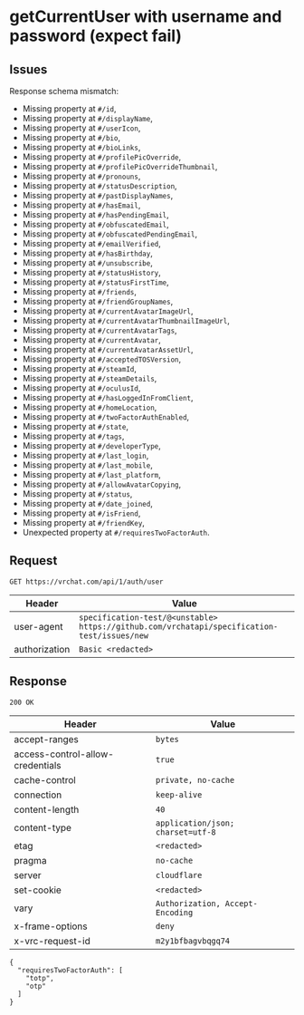 # getCurrentUser with username and password (expect fail)

## Issues
Response schema mismatch:
* Missing property at ``#/id``,
* Missing property at ``#/displayName``,
* Missing property at ``#/userIcon``,
* Missing property at ``#/bio``,
* Missing property at ``#/bioLinks``,
* Missing property at ``#/profilePicOverride``,
* Missing property at ``#/profilePicOverrideThumbnail``,
* Missing property at ``#/pronouns``,
* Missing property at ``#/statusDescription``,
* Missing property at ``#/pastDisplayNames``,
* Missing property at ``#/hasEmail``,
* Missing property at ``#/hasPendingEmail``,
* Missing property at ``#/obfuscatedEmail``,
* Missing property at ``#/obfuscatedPendingEmail``,
* Missing property at ``#/emailVerified``,
* Missing property at ``#/hasBirthday``,
* Missing property at ``#/unsubscribe``,
* Missing property at ``#/statusHistory``,
* Missing property at ``#/statusFirstTime``,
* Missing property at ``#/friends``,
* Missing property at ``#/friendGroupNames``,
* Missing property at ``#/currentAvatarImageUrl``,
* Missing property at ``#/currentAvatarThumbnailImageUrl``,
* Missing property at ``#/currentAvatarTags``,
* Missing property at ``#/currentAvatar``,
* Missing property at ``#/currentAvatarAssetUrl``,
* Missing property at ``#/acceptedTOSVersion``,
* Missing property at ``#/steamId``,
* Missing property at ``#/steamDetails``,
* Missing property at ``#/oculusId``,
* Missing property at ``#/hasLoggedInFromClient``,
* Missing property at ``#/homeLocation``,
* Missing property at ``#/twoFactorAuthEnabled``,
* Missing property at ``#/state``,
* Missing property at ``#/tags``,
* Missing property at ``#/developerType``,
* Missing property at ``#/last_login``,
* Missing property at ``#/last_mobile``,
* Missing property at ``#/last_platform``,
* Missing property at ``#/allowAvatarCopying``,
* Missing property at ``#/status``,
* Missing property at ``#/date_joined``,
* Missing property at ``#/isFriend``,
* Missing property at ``#/friendKey``,
* Unexpected property at ``#/requiresTwoFactorAuth``.
## Request
`GET https://vrchat.com/api/1/auth/user`

| Header | Value |
| ------ | ----- |
| user-agent | `specification-test/@<unstable> https://github.com/vrchatapi/specification-test/issues/new` |
| authorization | `Basic <redacted>` |


## Response
`200 OK`

| Header | Value |
| ------ | ----- |
| accept-ranges | `bytes` |
| access-control-allow-credentials | `true` |
| cache-control | `private, no-cache` |
| connection | `keep-alive` |
| content-length | `40` |
| content-type | `application/json; charset=utf-8` |
| etag | `<redacted>` |
| pragma | `no-cache` |
| server | `cloudflare` |
| set-cookie | `<redacted>` |
| vary | `Authorization, Accept-Encoding` |
| x-frame-options | `deny` |
| x-vrc-request-id | `m2y1bfbagvbqgq74` |

```jsonc
{
  "requiresTwoFactorAuth": [
    "totp",
    "otp"
  ]
}
```

